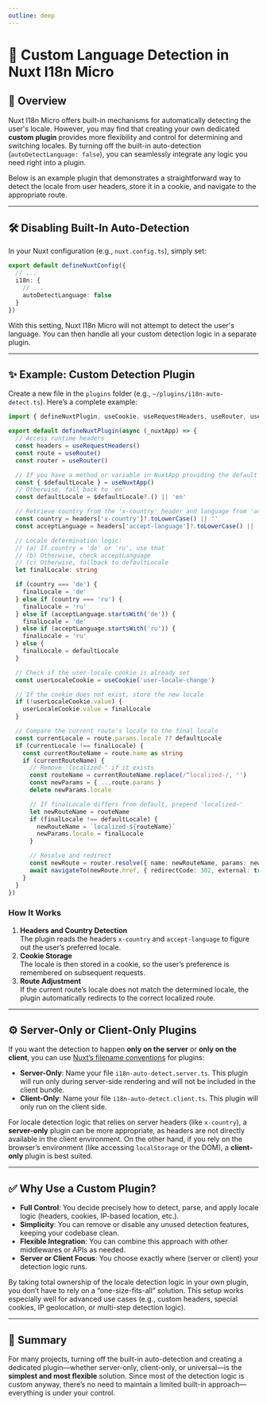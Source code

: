```yaml
---
outline: deep
---
```


# 🔧 Custom Language Detection in Nuxt I18n Micro

## 📖 Overview

Nuxt I18n Micro offers built-in mechanisms for automatically detecting the user's locale. However, you may find that creating your own dedicated **custom plugin** provides more flexibility and control for determining and switching locales. By turning off the built-in auto-detection (`autoDetectLanguage: false`), you can seamlessly integrate any logic you need right into a plugin.

Below is an example plugin that demonstrates a straightforward way to detect the locale from user headers, store it in a cookie, and navigate to the appropriate route.

---

## 🛠️ Disabling Built-In Auto-Detection

In your Nuxt configuration (e.g., `nuxt.config.ts`), simply set:

```ts
export default defineNuxtConfig({
  // ...
  i18n: {
    // ...
    autoDetectLanguage: false
  }
})
```

With this setting, Nuxt I18n Micro will not attempt to detect the user's language. You can then handle all your custom detection logic in a separate plugin.

---

## ✨ Example: Custom Detection Plugin

Create a new file in the `plugins` folder (e.g., `~/plugins/i18n-auto-detect.ts`). Here’s a complete example:

```ts
import { defineNuxtPlugin, useCookie, useRequestHeaders, useRouter, useRoute, navigateTo, useNuxtApp } from '#imports'

export default defineNuxtPlugin(async (_nuxtApp) => {
  // Access runtime headers
  const headers = useRequestHeaders()
  const route = useRoute()
  const router = useRouter()

  // If you have a method or variable in NuxtApp providing the default locale:
  const { $defaultLocale } = useNuxtApp()
  // Otherwise, fall back to 'en'
  const defaultLocale = $defaultLocale?.() || 'en'

  // Retrieve country from the 'x-country' header and language from 'accept-language'
  const country = headers['x-country']?.toLowerCase() || ''
  const acceptLanguage = headers['accept-language']?.toLowerCase() || ''

  // Locale determination logic:
  // (a) If country = 'de' or 'ru', use that
  // (b) Otherwise, check acceptLanguage
  // (c) Otherwise, fallback to defaultLocale
  let finalLocale: string

  if (country === 'de') {
    finalLocale = 'de'
  } else if (country === 'ru') {
    finalLocale = 'ru'
  } else if (acceptLanguage.startsWith('de')) {
    finalLocale = 'de'
  } else if (acceptLanguage.startsWith('ru')) {
    finalLocale = 'ru'
  } else {
    finalLocale = defaultLocale
  }

  // Check if the user-locale cookie is already set
  const userLocaleCookie = useCookie('user-locale-change')

  // If the cookie does not exist, store the new locale
  if (!userLocaleCookie.value) {
    userLocaleCookie.value = finalLocale
  }

  // Compare the current route's locale to the final locale
  const currentLocale = route.params.locale ?? defaultLocale
  if (currentLocale !== finalLocale) {
    const currentRouteName = route.name as string
    if (currentRouteName) {
      // Remove 'localized-' if it exists
      const routeName = currentRouteName.replace(/^localized-/, '')
      const newParams = { ...route.params }
      delete newParams.locale

      // If finalLocale differs from default, prepend 'localized-'
      let newRouteName = routeName
      if (finalLocale !== defaultLocale) {
        newRouteName = `localized-${routeName}`
        newParams.locale = finalLocale
      }

      // Resolve and redirect
      const newRoute = router.resolve({ name: newRouteName, params: newParams })
      await navigateTo(newRoute.href, { redirectCode: 302, external: true })
    }
  }
})
```

### How It Works

1. **Headers and Country Detection**  
   The plugin reads the headers `x-country` and `accept-language` to figure out the user’s preferred locale.
2. **Cookie Storage**  
   The locale is then stored in a cookie, so the user’s preference is remembered on subsequent requests.
3. **Route Adjustment**  
   If the current route’s locale does not match the determined locale, the plugin automatically redirects to the correct localized route.

---

## ⚙️ Server-Only or Client-Only Plugins

If you want the detection to happen **only on the server** or **only on the client**, you can use [Nuxt’s filename conventions](https://nuxt.com/docs/getting-started/directory-structure#plugins) for plugins:

- **Server-Only**: Name your file `i18n-auto-detect.server.ts`. This plugin will run only during server-side rendering and will not be included in the client bundle.
- **Client-Only**: Name your file `i18n-auto-detect.client.ts`. This plugin will only run on the client side.

For locale detection logic that relies on server headers (like `x-country`), a **server-only** plugin can be more appropriate, as headers are not directly available in the client environment. On the other hand, if you rely on the browser’s environment (like accessing `localStorage` or the DOM), a **client-only** plugin is best suited.

---

## ✅ Why Use a Custom Plugin?

- **Full Control**: You decide precisely how to detect, parse, and apply locale logic (headers, cookies, IP-based location, etc.).
- **Simplicity**: You can remove or disable any unused detection features, keeping your codebase clean.
- **Flexible Integration**: You can combine this approach with other middlewares or APIs as needed.
- **Server or Client Focus**: You choose exactly where (server or client) your detection logic runs.

By taking total ownership of the locale detection logic in your own plugin, you don’t have to rely on a “one-size-fits-all” solution. This setup works especially well for advanced use cases (e.g., custom headers, special cookies, IP geolocation, or multi-step detection logic).

---

## 🏁 Summary

For many projects, turning off the built-in auto-detection and creating a dedicated plugin—whether server-only, client-only, or universal—is the **simplest and most flexible** solution. Since most of the detection logic is custom anyway, there’s no need to maintain a limited built-in approach—everything is under your control.
